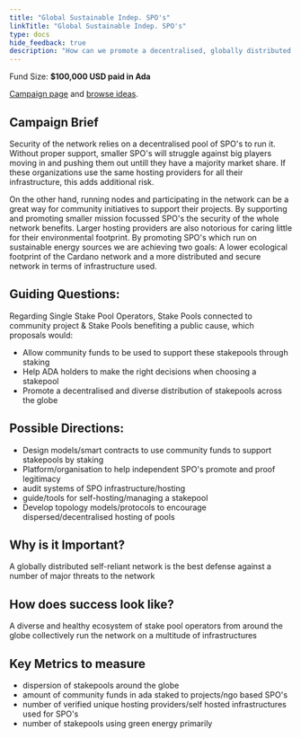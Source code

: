 ```yaml
---
title: "Global Sustainable Indep. SPO's"
linkTitle: "Global Sustainable Indep. SPO's"
type: docs
hide_feedback: true
description: "How can we promote a decentralised, globally distributed and sustainable pool of operators to run the Cardano network"
---
```

Fund Size: **$100,000 USD paid in Ada**

[Campaign page](https://cardano.ideascale.com/a/campaign-home/26246) and [browse ideas](https://cardano.ideascale.com/a/ideas/top/campaign-filter/byids/campaigns/26246/stage/unspecified).

## Campaign Brief
Security of the network relies on a decentralised pool of SPO's to run it. Without proper support, smaller SPO's will struggle against big players moving in and pushing them out untill they have a majority market share. If these organizations use the same hosting providers for all their infrastructure, this adds additional risk.

On the other hand, running nodes and participating in the network can be a great way for community initiatives to support their projects. By supporting and promoting smaller mission focussed SPO's the security of the whole network benefits. Larger hosting providers are also notorious for caring little for their environmental footprint. By promoting SPO's which run on sustainable energy sources we are achieving two goals: A lower ecological footprint of the Cardano network and a more distributed and secure network in terms of infrastructure used.

## Guiding Questions:
Regarding Single Stake Pool Operators, Stake Pools connected to community project & Stake Pools benefiting a public cause, which proposals would:

- Allow community funds to be used to support these stakepools through staking
- Help ADA holders to make the right decisions when choosing a stakepool
- Promote a decentralised and diverse distribution of stakepools across the globe

## Possible Directions:
- Design models/smart contracts to use community funds to support stakepools by staking
- Platform/organisation to help independent SPO's promote and proof legitimacy
- audit systems of SPO infrastructure/hosting
- guide/tools for self-hosting/managing a stakepool
- Develop topology models/protocols to encourage dispersed/decentralised hosting of pools

## Why is it Important?
A globally distributed self-reliant network is the best defense against a number of major threats to the network

## How does success look like?
A diverse and healthy ecosystem of stake pool operators from around the globe collectively run the network on a multitude of infrastructures

## Key Metrics to measure
- dispersion of stakepools around the globe
- amount of community funds in ada staked to projects/ngo based SPO's
- number of verified unique hosting providers/self hosted infrastructures used for SPO's
- number of stakepools using green energy primarily
